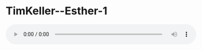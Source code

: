 # TimKeller--Esther-1

<audio style="width: 100%;" preload="false" controls controlslist="nodownload"><source src="//cdn.wechat.edu.pl/audio/mp3/old/12194.mp3" type="audio/mpeg">Your browser does not support the audio element.</audio>


